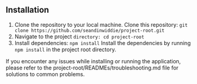 ## Installation
1. Clone the repository to your local machine.
Clone this repository: `git clone https://github.com/seandinwiddie/project-root.git`
2. Navigate to the project `directory: cd project-root`
3. Install dependencies: `npm install`
Install the dependencies by running `npm install` in the project root directory.

If you encounter any issues while installing or running the application, please refer to the project-root/READMEs/troubleshooting.md file for solutions to common problems.